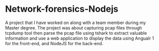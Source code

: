 # Network-forensics-Nodejs
A project that I have worked on along with a team member during my Master degree.
The project was about capturing pcap files through tcpdump tool then parse the pcap file using tshark to extract valuable information and use a web application to display the data using Angualr 1 for the front-end, and NodeJS for the back-end.
